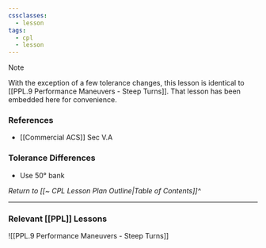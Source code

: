 ```yaml
---
cssclasses:
  - lesson
tags:
  - cpl
  - lesson
---
```

> [!note]
> With the exception of a few tolerance changes, this lesson is identical to [[PPL.9 Performance Maneuvers - Steep Turns]]. That lesson has been embedded here for convenience.

### References
- [[Commercial ACS]] Sec V.A

### Tolerance Differences
- Use 50° bank

*Return to [[~ CPL Lesson Plan Outline|Table of Contents]]^*

---

### Relevant [[PPL]] Lessons
![[PPL.9 Performance Maneuvers - Steep Turns]]
